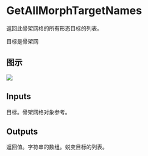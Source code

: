 # GetAllMorphTargetNames

返回此骨架网格的所有形态目标的列表。

目标是骨架网

## 图示

![]($-20221218-20030773.png)

## Inputs

目标。骨架网格对象参考。  

## Outputs

返回值。字符串的数组。蜕变目标的列表。
